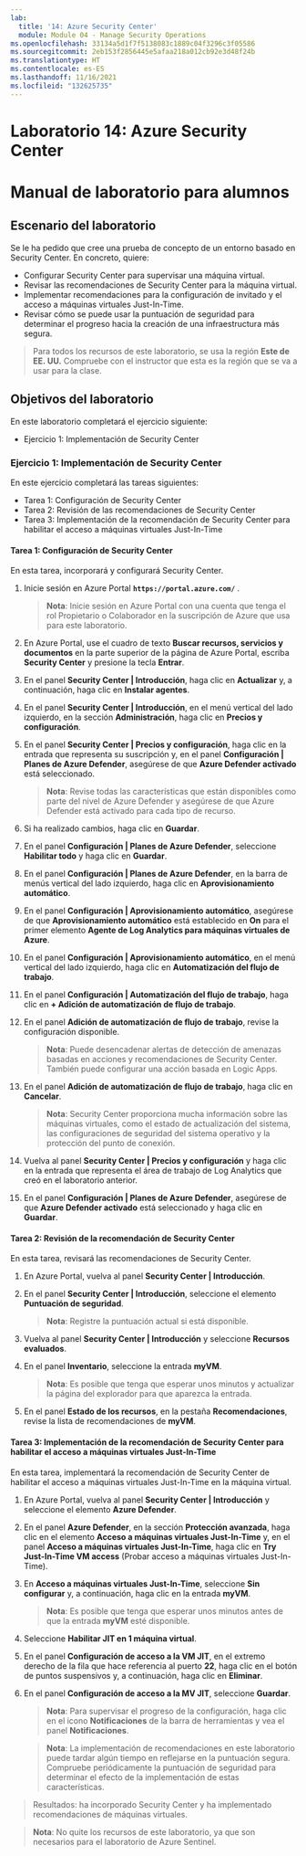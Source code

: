 ```yaml
---
lab:
  title: '14: Azure Security Center'
  module: Module 04 - Manage Security Operations
ms.openlocfilehash: 33134a5d1f7f5138083c1889c04f3296c3f05586
ms.sourcegitcommit: 2eb153f2856445e5afaa218a012cb92e3d48f24b
ms.translationtype: HT
ms.contentlocale: es-ES
ms.lasthandoff: 11/16/2021
ms.locfileid: "132625735"
---
```

# <a name="lab-14-azure-security-center"></a>Laboratorio 14: Azure Security Center
# <a name="student-lab-manual"></a>Manual de laboratorio para alumnos

## <a name="lab-scenario"></a>Escenario del laboratorio

Se le ha pedido que cree una prueba de concepto de un entorno basado en Security Center. En concreto, quiere:

- Configurar Security Center para supervisar una máquina virtual.
- Revisar las recomendaciones de Security Center para la máquina virtual.
- Implementar recomendaciones para la configuración de invitado y el acceso a máquinas virtuales Just-In-Time. 
- Revisar cómo se puede usar la puntuación de seguridad para determinar el progreso hacia la creación de una infraestructura más segura.

> Para todos los recursos de este laboratorio, se usa la región **Este de EE. UU.** Compruebe con el instructor que esta es la región que se va a usar para la clase. 

## <a name="lab-objectives"></a>Objetivos del laboratorio

En este laboratorio completará el ejercicio siguiente:

- Ejercicio 1: Implementación de Security Center

### <a name="exercise-1-implement-security-center"></a>Ejercicio 1: Implementación de Security Center

En este ejercicio completará las tareas siguientes:

- Tarea 1: Configuración de Security Center
- Tarea 2: Revisión de las recomendaciones de Security Center
- Tarea 3: Implementación de la recomendación de Security Center para habilitar el acceso a máquinas virtuales Just-In-Time

#### <a name="task-1-configure-security-center"></a>Tarea 1: Configuración de Security Center

En esta tarea, incorporará y configurará Security Center.

1. Inicie sesión en Azure Portal **`https://portal.azure.com/`** .

    >**Nota**: Inicie sesión en Azure Portal con una cuenta que tenga el rol Propietario o Colaborador en la suscripción de Azure que usa para este laboratorio.

1. En Azure Portal, use el cuadro de texto **Buscar recursos, servicios y documentos** en la parte superior de la página de Azure Portal, escriba **Security Center** y presione la tecla **Entrar**.

1. En el panel **Security Center \| Introducción**, haga clic en **Actualizar** y, a continuación, haga clic en **Instalar agentes**.
     
1. En el panel **Security Center \| Introducción**, en el menú vertical del lado izquierdo, en la sección **Administración**, haga clic en **Precios y configuración**.

1. En el panel **Security Center \| Precios y configuración**, haga clic en la entrada que representa su suscripción y, en el panel **Configuración \| Planes de Azure Defender**, asegúrese de que **Azure Defender activado** está seleccionado. 

    >**Nota**: Revise todas las características que están disponibles como parte del nivel de Azure Defender y asegúrese de que Azure Defender está activado para cada tipo de recurso. 

1. Si ha realizado cambios, haga clic en **Guardar**.

1. En el panel **Configuración \| Planes de Azure Defender**, seleccione **Habilitar todo** y haga clic en **Guardar**.

1. En el panel **Configuración \| Planes de Azure Defender**, en la barra de menús vertical del lado izquierdo, haga clic en **Aprovisionamiento automático**.

1. En el panel **Configuración \| Aprovisionamiento automático**, asegúrese de que **Aprovisionamiento automático** está establecido en **On** para el primer elemento **Agente de Log Analytics para máquinas virtuales de Azure**. 

1. En el panel **Configuración \| Aprovisionamiento automático**, en el menú vertical del lado izquierdo, haga clic en **Automatización del flujo de trabajo**.

1. En el panel **Configuración \| Automatización del flujo de trabajo**, haga clic en **+ Adición de automatización de flujo de trabajo**.

1. En el panel **Adición de automatización de flujo de trabajo**, revise la configuración disponible. 

    >**Nota**: Puede desencadenar alertas de detección de amenazas basadas en acciones y recomendaciones de Security Center. También puede configurar una acción basada en Logic Apps. 

1. En el panel **Adición de automatización de flujo de trabajo**, haga clic en **Cancelar**.

    >**Nota**: Security Center proporciona mucha información sobre las máquinas virtuales, como el estado de actualización del sistema, las configuraciones de seguridad del sistema operativo y la protección del punto de conexión.

1. Vuelva al panel **Security Center \| Precios y configuración** y haga clic en la entrada que representa el área de trabajo de Log Analytics que creó en el laboratorio anterior.

1. En el panel **Configuración \| Planes de Azure Defender**, asegúrese de que **Azure Defender activado** está seleccionado y haga clic en **Guardar**.


#### <a name="task-2-review-the-security-center-recommendation"></a>Tarea 2: Revisión de la recomendación de Security Center

En esta tarea, revisará las recomendaciones de Security Center. 

1. En Azure Portal, vuelva al panel **Security Center \| Introducción**. 

1. En el panel **Security Center \| Introducción**, seleccione el elemento **Puntuación de seguridad**.

    >**Nota**: Registre la puntuación actual si está disponible.

1. Vuelva al panel **Security Center \| Introducción** y seleccione **Recursos evaluados**.

1. En el panel **Inventario**, seleccione la entrada **myVM**.

    >**Nota**: Es posible que tenga que esperar unos minutos y actualizar la página del explorador para que aparezca la entrada.
    
1. En el panel **Estado de los recursos**, en la pestaña **Recomendaciones**, revise la lista de recomendaciones de **myVM**.


#### <a name="task-3-implement-the-security-center-recommendation-to-enable-just-in-time-vm-access"></a>Tarea 3: Implementación de la recomendación de Security Center para habilitar el acceso a máquinas virtuales Just-In-Time

En esta tarea, implementará la recomendación de Security Center de habilitar el acceso a máquinas virtuales Just-In-Time en la máquina virtual. 

1. En Azure Portal, vuelva al panel **Security Center \| Introducción** y seleccione el elemento **Azure Defender**.

1. En el panel **Azure Defender**, en la sección **Protección avanzada**, haga clic en el elemento **Acceso a máquinas virtuales Just-In-Time** y, en el panel **Acceso a máquinas virtuales Just-In-Time**, haga clic en **Try Just-In-Time VM access** (Probar acceso a máquinas virtuales Just-In-Time).

1. En **Acceso a máquinas virtuales Just-In-Time**, seleccione **Sin configurar** y, a continuación, haga clic en la entrada **myVM**.

    >**Nota**: Es posible que tenga que esperar unos minutos antes de que la entrada **myVM** esté disponible.

1. Seleccione **Habilitar JIT en 1 máquina virtual**.

1. En el panel **Configuración de acceso a la VM JIT**, en el extremo derecho de la fila que hace referencia al puerto **22**, haga clic en el botón de puntos suspensivos y, a continuación, haga clic en **Eliminar**.

1. En el panel **Configuración de acceso a la MV JIT**, seleccione **Guardar**.

    >**Nota**: Para supervisar el progreso de la configuración, haga clic en el icono **Notificaciones** de la barra de herramientas y vea el panel **Notificaciones**. 

    >**Nota**: La implementación de recomendaciones en este laboratorio puede tardar algún tiempo en reflejarse en la puntuación segura. Compruebe periódicamente la puntuación de seguridad para determinar el efecto de la implementación de estas características. 

> Resultados: ha incorporado Security Center y ha implementado recomendaciones de máquinas virtuales. 


>**Nota**: No quite los recursos de este laboratorio, ya que son necesarios para el laboratorio de Azure Sentinel.
